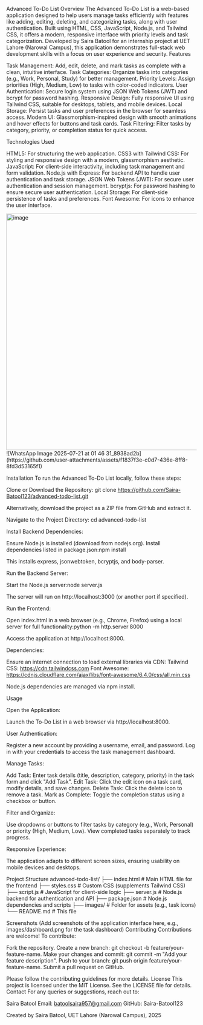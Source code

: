 Advanced To-Do List
Overview
The Advanced To-Do List is a web-based application designed to help users manage tasks efficiently with features like adding, editing, deleting, and categorizing tasks, along with user authentication. Built using HTML, CSS, JavaScript, Node.js, and Tailwind CSS, it offers a modern, responsive interface with priority levels and task categorization. Developed by Saira Batool for an internship project at UET Lahore (Narowal Campus), this application demonstrates full-stack web development skills with a focus on user experience and security.
Features

Task Management: Add, edit, delete, and mark tasks as complete with a clean, intuitive interface.
Task Categories: Organize tasks into categories (e.g., Work, Personal, Study) for better management.
Priority Levels: Assign priorities (High, Medium, Low) to tasks with color-coded indicators.
User Authentication: Secure login system using JSON Web Tokens (JWT) and bcrypt for password hashing.
Responsive Design: Fully responsive UI using Tailwind CSS, suitable for desktops, tablets, and mobile devices.
Local Storage: Persist tasks and user preferences in the browser for seamless access.
Modern UI: Glassmorphism-inspired design with smooth animations and hover effects for buttons and task cards.
Task Filtering: Filter tasks by category, priority, or completion status for quick access.

Technologies Used

HTML5: For structuring the web application.
CSS3 with Tailwind CSS: For styling and responsive design with a modern, glassmorphism aesthetic.
JavaScript: For client-side interactivity, including task management and form validation.
Node.js with Express: For backend API to handle user authentication and task storage.
JSON Web Tokens (JWT): For secure user authentication and session management.
bcryptjs: For password hashing to ensure secure user authentication.
Local Storage: For client-side persistence of tasks and preferences.
Font Awesome: For icons to enhance the user interface.

<img width="1349" height="624" alt="image" src="https://github.com/user-attachments/assets/7ae03f8d-0bb5-4c8e-a67d-407b3150fcd6" />
![WhatsApp Image 2025-07-21 at 01 46 31_8938ad2b](https://github.com/user-attachments/assets/f1837f3e-c0d7-436e-8ff8-8fd3d53165f1)

Installation
To run the Advanced To-Do List locally, follow these steps:

Clone or Download the Repository:
git clone https://github.com/Saira-Batool123/advanced-todo-list.git

Alternatively, download the project as a ZIP file from GitHub and extract it.

Navigate to the Project Directory:
cd advanced-todo-list


Install Backend Dependencies:

Ensure Node.js is installed (download from nodejs.org).
Install dependencies listed in package.json:npm install

This installs express, jsonwebtoken, bcryptjs, and body-parser.


Run the Backend Server:

Start the Node.js server:node server.js

The server will run on http://localhost:3000 (or another port if specified).


Run the Frontend:

Open index.html in a web browser (e.g., Chrome, Firefox) using a local server for full functionality:python -m http.server 8000

Access the application at http://localhost:8000.


Dependencies:

Ensure an internet connection to load external libraries via CDN:
Tailwind CSS: https://cdn.tailwindcss.com
Font Awesome: https://cdnjs.cloudflare.com/ajax/libs/font-awesome/6.4.0/css/all.min.css


Node.js dependencies are managed via npm install.



Usage

Open the Application:

Launch the To-Do List in a web browser via http://localhost:8000.


User Authentication:

Register a new account by providing a username, email, and password.
Log in with your credentials to access the task management dashboard.


Manage Tasks:

Add Task: Enter task details (title, description, category, priority) in the task form and click "Add Task".
Edit Task: Click the edit icon on a task card, modify details, and save changes.
Delete Task: Click the delete icon to remove a task.
Mark as Complete: Toggle the completion status using a checkbox or button.


Filter and Organize:

Use dropdowns or buttons to filter tasks by category (e.g., Work, Personal) or priority (High, Medium, Low).
View completed tasks separately to track progress.


Responsive Experience:

The application adapts to different screen sizes, ensuring usability on mobile devices and desktops.



Project Structure
advanced-todo-list/
├── index.html        # Main HTML file for the frontend
├── styles.css        # Custom CSS (supplements Tailwind CSS)
├── script.js         # JavaScript for client-side logic
├── server.js         # Node.js backend for authentication and API
├── package.json      # Node.js dependencies and scripts
├── images/           # Folder for assets (e.g., task icons)
└── README.md         # This file

Screenshots
(Add screenshots of the application interface here, e.g., images/dashboard.png for the task dashboard)
Contributing
Contributions are welcome! To contribute:

Fork the repository.
Create a new branch: git checkout -b feature/your-feature-name.
Make your changes and commit: git commit -m "Add your feature description".
Push to your branch: git push origin feature/your-feature-name.
Submit a pull request on GitHub.

Please follow the contributing guidelines for more details.
License
This project is licensed under the MIT License. See the LICENSE file for details.
Contact
For any queries or suggestions, reach out to:

Saira Batool
Email: batoolsaira957@gmail.com
GitHub: Saira-Batool123


Created by Saira Batool, UET Lahore (Narowal Campus), 2025

